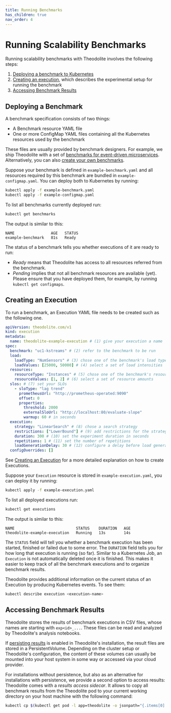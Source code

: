 ```yaml
---
title: Running Benchmarks
has_children: true
nav_order: 4
---
```


# Running Scalability Benchmarks

Running scalability benchmarks with Theodolite involves the following steps:

1. [Deploying a benchmark to Kubernetes](#deploying-a-benchmark)
1. [Creating an execution](#creating-an-execution), which describes the experimental setup for running the benchmark
1. [Accessing Benchmark Results](#accessing-benchmark-results)


## Deploying a Benchmark

A benchmark specification consists of two things:

* A Benchmark resource YAML file
* One or more ConfigMap YAML files containing all the Kubernetes resources used by the benchmark

These files are usually provided by benchmark designers.
For example, we ship Theodolite with a set of [benchmarks for event-driven microservices](theodolite-benchmarks).
Alternatively, you can also [create your own benchmarks](creating-a-benchmark).

Suppose your benchmark is defined in `example-benchmark.yaml` and all resources required by this benchmark are bundled in `example-configmap.yaml`.
You can deploy both to Kubernetes by running:

```sh
kubectl apply -f example-benchmark.yaml
kubectl apply -f example-configmap.yaml
```

To list all benchmarks currently deployed run:

```sh
kubectl get benchmarks
```

The output is similar to this:

```
NAME                AGE   STATUS
example-benchmark   81s   Ready
```

The status of a benchmark tells you whether executions of it are ready to run:
* *Ready* means that Theodolite has access to all resources referred from the benchmark.
* *Pending* implies that not all benchmark resources are available (yet). Please ensure that you have deployed them, for example, by running `kubectl get configmaps`.


## Creating an Execution

To run a benchmark, an Execution YAML file needs to be created such as the following one.

```yaml
apiVersion: theodolite.com/v1
kind: execution
metadata:
  name: theodolite-example-execution # (1) give your execution a name
spec:
  benchmark: "uc1-kstreams" # (2) refer to the benchmark to be run
  load:
    loadType: "NumSensors" # (3) chose one of the benchmark's load types
    loadValues: [25000, 50000] # (4) select a set of load intensities
  resources:
    resourceType: "Instances" # (5) chose one of the benchmark's resource types
    resourceValues: [1, 2] # (6) select a set of resource amounts
  slos: # (7) set your SLOs
    - sloType: "lag trend"
      prometheusUrl: "http://prometheus-operated:9090"
      offset: 0
      properties:
        threshold: 2000
        externalSloUrl: "http://localhost:80/evaluate-slope"
        warmup: 60 # in seconds
  execution:
    strategy: "LinearSearch" # (8) chose a search strategy
    restrictions: ["LowerBound"] # (9) add restrictions for the strategy
    duration: 300 # (10) set the experiment duration in seconds
    repetitions: 1 # (11) set the number of repetitions
    loadGenerationDelay: 30 # (12) configure a delay before load generation
  configOverrides: []
```

See [Creating an Execution](creating-an-execution) for a more detailed explanation on how to create Executions.

Suppose your `Execution` resource is stored in `example-execution.yaml`, you
can deploy it by running:

```sh
kubectl apply -f example-execution.yaml
```

To list all deployed executions run:

```sh
kubectl get executions
```

The output is similar to this:

```
NAME                           STATUS    DURATION   AGE
theodolite-example-execution   Running   13s        14s
```

The `STATUS` field will tell you whether a benchmark execution has been
started, finished or failed due to some error. The `DURATION` field tells you
for how long that execution is running (so far). Similar to a Kubernetes Job,
an `Execution` is not automatically deleted once it is finished. This makes it
easier to keep track of all the benchmark executions and to organize benchmark
results.

Theodolite provides additional information on the current status of an Execution by producing Kubernetes events. To see them:

```sh
kubectl describe execution <execution-name>
```


## Accessing Benchmark Results

<!-- TODO more specific -->

Theodolite stores the results of benchmark executions in CSV files, whose names are starting with `exp<id>_...`. These files can be read and analyzed by Theodolite's analysis notebooks.

If [persisting results](installation#persisting-results) is enabled in Theodolite's installation, the result files are stored in a PersistentVolume. Depending on the cluster setup or Theodolite's configuration, the content of these volumes can usually be mounted into your host system in some way or accessed via your cloud provider.

For installations without persistence, but also as an alternative for installations with persistence, we provide a second option to access results: Theodolite comes with a *results access sidecar*. It allows to copy all benchmark results from the Theodolite pod to your current working directory on your host machine with the following command:

```sh
kubectl cp $(kubectl get pod -l app=theodolite -o jsonpath="{.items[0].metadata.name}"):/results . -c results-access
```
